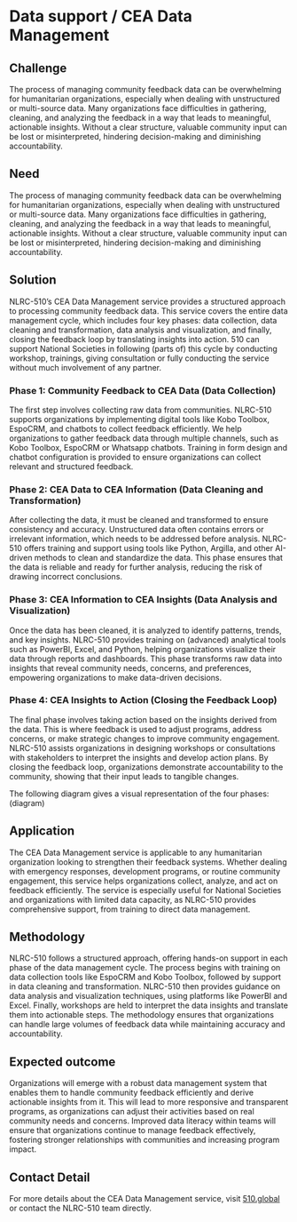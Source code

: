 # Data support / CEA Data Management

## Challenge

The process of managing community feedback data can be overwhelming for humanitarian organizations, especially when dealing with unstructured or multi-source data. Many organizations face difficulties in gathering, cleaning, and analyzing the feedback in a way that leads to meaningful, actionable insights. Without a clear structure, valuable community input can be lost or misinterpreted, hindering decision-making and diminishing accountability. 

## Need

The process of managing community feedback data can be overwhelming for humanitarian organizations, especially when dealing with unstructured or multi-source data. Many organizations face difficulties in gathering, cleaning, and analyzing the feedback in a way that leads to meaningful, actionable insights. Without a clear structure, valuable community input can be lost or misinterpreted, hindering decision-making and diminishing accountability. 

## Solution

NLRC-510’s CEA Data Management service provides a structured approach to processing community feedback data. This service covers the entire data management cycle, which includes four key phases: data collection, data cleaning and transformation, data analysis and visualization, and finally, closing the feedback loop by translating insights into action. 510 can support National Societies in following (parts of) this cycle by conducting workshop, trainings, giving consultation or fully conducting the service without much involvement of any partner.  

### Phase 1: Community Feedback to CEA Data (Data Collection) 
The first step involves collecting raw data from communities. NLRC-510 supports organizations by implementing digital tools like Kobo Toolbox, EspoCRM, and chatbots to collect feedback efficiently. We help organizations to gather feedback data through multiple channels, such as Kobo Toolbox, EspoCRM or Whatsapp chatbots. Training in form design and chatbot configuration is provided to ensure organizations can collect relevant and structured feedback. 

### Phase 2: CEA Data to CEA Information (Data Cleaning and Transformation) 

After collecting the data, it must be cleaned and transformed to ensure consistency and accuracy. Unstructured data often contains errors or irrelevant information, which needs to be addressed before analysis. NLRC-510 offers training and support using tools like Python, Argilla, and other AI-driven methods to clean and standardize the data. This phase ensures that the data is reliable and ready for further analysis, reducing the risk of drawing incorrect conclusions. 

### Phase 3: CEA Information to CEA Insights (Data Analysis and Visualization) 

Once the data has been cleaned, it is analyzed to identify patterns, trends, and key insights. NLRC-510 provides training on (advanced) analytical tools such as PowerBI, Excel, and Python, helping organizations visualize their data through reports and dashboards. This phase transforms raw data into insights that reveal community needs, concerns, and preferences, empowering organizations to make data-driven decisions. 

### Phase 4: CEA Insights to Action (Closing the Feedback Loop) 

The final phase involves taking action based on the insights derived from the data. This is where feedback is used to adjust programs, address concerns, or make strategic changes to improve community engagement. NLRC-510 assists organizations in designing workshops or consultations with stakeholders to interpret the insights and develop action plans. By closing the feedback loop, organizations demonstrate accountability to the community, showing that their input leads to tangible changes. 

The following diagram gives a visual representation of the four phases:  
(diagram)

## Application

The CEA Data Management service is applicable to any humanitarian organization looking to strengthen their feedback systems. Whether dealing with emergency responses, development programs, or routine community engagement, this service helps organizations collect, analyze, and act on feedback efficiently. The service is especially useful for National Societies and organizations with limited data capacity, as NLRC-510 provides comprehensive support, from training to direct data management. 

## Methodology 

NLRC-510 follows a structured approach, offering hands-on support in each phase of the data management cycle. The process begins with training on data collection tools like EspoCRM and Kobo Toolbox, followed by support in data cleaning and transformation. NLRC-510 then provides guidance on data analysis and visualization techniques, using platforms like PowerBI and Excel. Finally, workshops are held to interpret the data insights and translate them into actionable steps. The methodology ensures that organizations can handle large volumes of feedback data while maintaining accuracy and accountability. 

## Expected outcome 

Organizations will emerge with a robust data management system that enables them to handle community feedback efficiently and derive actionable insights from it. This will lead to more responsive and transparent programs, as organizations can adjust their activities based on real community needs and concerns. Improved data literacy within teams will ensure that organizations continue to manage feedback effectively, fostering stronger relationships with communities and increasing program impact. 

## Contact Detail 

For more details about the CEA Data Management service, visit [510.global](https://510.global/) or contact the NLRC-510 team directly. 
